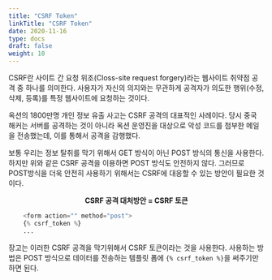 ```yaml
---
title: "CSRF Token"
linkTitle: "CSRF Token"
date: 2020-11-16
type: docs
draft: false
weight: 10
---
```



CSRF란 사이트 간 요청 위조(Closs-site request forgery)라는 웹사이트 취약점 공격 중 하나를 의미한다. 사용자가 자신의 의지와는 무관하게 공격자가 의도한 행위(수정, 삭제, 등록)를 특정 웹사이트에 요청하는 것이다.

옥션의 1800만명 개인 정보 유출 사고는 CSRF 공격의 대표적인 사례이다. 당시 중국 해커는 서버를 공격하는 것이 아니라 옥션 운영진을 대상으로 악성 코드를 첨부한 메일을 전송했는데, 이를 통해서 공격을 감행했다.

보통 우리는 정보 탈취를 막기 위해서 GET 방식이 아닌 POST 방식의 통신을 사용한다. 하지만 위와 같은 CSRF 공격을 이용하면 POST 방식도 안전하지 않다. 그러므로 POST방식을 더욱 안전히 사용하기 위해서는 CSRF에 대응할 수 있는 방안이 필요한 것이다.

**<center>CSRF 공격 대처방안 = CSRF 토큰</center>**

```python
    <form action="" method="post">
    {% csrf_token %}
    ...
```

장고는 이러한 CSRF 공격을 막기위해서 CSRF 토큰이라는 것을 사용한다.
사용하는 방법은 POST 방식으로 데이터를 전송하는 템플릿 폼에 `{% csrf_token %}`을 써주기만 하면 된다.